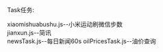 Task任务:

xiaomishuabushu.js--小米运动刷微信步数  
jianxun.js--简讯  
newsTask.js--每日新闻60s
oilPricesTask.js--油价查询  


